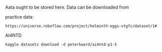 Aata ought to be stored here. Data can be downloaded from 

practice data:

```
https://universe.roboflow.com/project/helminth-eggs-vtgfc/dataset/1#
```

AI4NTD 
```
kaggle datasets download -d peterkward/ai4ntd-p1-5
```
